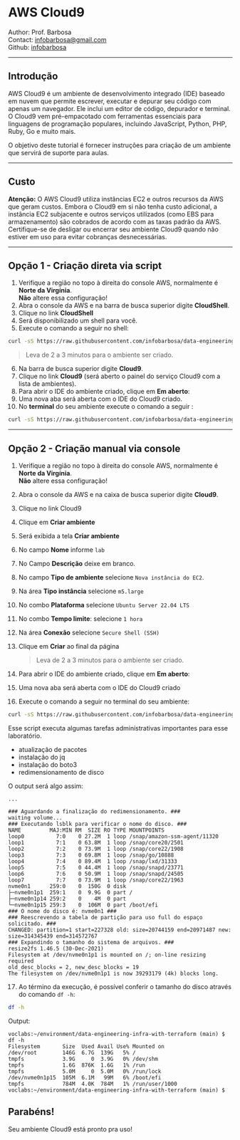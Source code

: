 # AWS Cloud9

Author: Prof. Barbosa<br>
Contact: infobarbosa@gmail.com<br>
Github: [infobarbosa](https://github.com/infobarbosa)

---
## Introdução
AWS Cloud9 é um ambiente de desenvolvimento integrado (IDE) baseado em nuvem que permite escrever, executar e depurar seu código com apenas um navegador. Ele inclui um editor de código, depurador e terminal. O Cloud9 vem pré-empacotado com ferramentas essenciais para linguagens de programação populares, incluindo JavaScript, Python, PHP, Ruby, Go e muito mais.

O objetivo deste tutorial é fornecer instruções para criação de um ambiente que servirá de suporte para aulas.

---

## Custo
**Atenção:** O AWS Cloud9 utiliza instâncias EC2 e outros recursos da AWS que geram custos. Embora o Cloud9 em si não tenha custo adicional, a instância EC2 subjacente e outros serviços utilizados (como EBS para armazenamento) são cobrados de acordo com as taxas padrão da AWS. Certifique-se de desligar ou encerrar seu ambiente Cloud9 quando não estiver em uso para evitar cobranças desnecessárias.

---

## Opção 1 - Criação direta via script

1. Verifique a região no topo à direita do console AWS, normalmente é **Norte da Virgínia**.<br>
**Não** altere essa configuração!
2. Abra o console da AWS e na barra de busca superior digite **CloudShell**.
3. Clique no link **CloudShell**
4. Será disponibilizado um shell para você.
5. Execute o comando a seguir no shell:
  ```sh
  curl -sS https://raw.githubusercontent.com/infobarbosa/data-engineering-cloud9/main/assets/scripts/lab-data-eng-cloud9-environment.sh | bash

  ```
  >Leva de 2 a 3 minutos para o ambiente ser criado. 

6. Na barra de busca superior digite **Cloud9**.
7. Clique no link **Cloud9** (será aberto o painel do serviço Cloud9 com a lista de ambientes).
8. Para abrir o IDE do ambiente criado, clique em **Em aberto**:
9. Uma nova aba será aberta com o IDE do Cloud9 criado.
10. No **terminal** do seu ambiente execute o comando a seguir :

  ```sh
  curl -sS https://raw.githubusercontent.com/infobarbosa/data-engineering-cloud9/main/assets/scripts/setup_cloud9_env.sh | bash

  ```

---

## Opção 2 - Criação manual via console

1. Verifique a região no topo à direita do console AWS, normalmente é **Norte da Virgínia**.<br>
**Não** altere essa configuração!
2. Abra o console da AWS e na caixa de busca superior digite **Cloud9**.
3. Clique no link Cloud9
4. Clique em **Criar ambiente**
5. Será exibida a tela **Criar ambiente**
6. No campo **Nome** informe `lab`
7. No Campo **Descrição** deixe em branco.
8. No campo **Tipo de ambiente** selecione `Nova instância do EC2`.
9. Na área **Tipo instância** selecione `m5.large`
10. No combo **Plataforma** selecione `Ubuntu Server 22.04 LTS` 
11. No combo **Tempo limite**: selecione `1 hora`
12. Na área **Conexão** selecione `Secure Shell (SSH)`
13. Clique em **Criar** ao final da página

    >Leva de 2 a 3 minutos para o ambiente ser criado. 

14. Para abrir o IDE do ambiente criado, clique em **Em aberto**:
15. Uma nova aba será aberta com o IDE do Cloud9 criado
16. Execute o comando a seguir no terminal do seu ambiente:

```sh
curl -sS https://raw.githubusercontent.com/infobarbosa/data-engineering-cloud9/main/assets/scripts/setup_cloud9_env.sh | bash

```

Esse script executa algumas tarefas administrativas importantes para esse laboratório.
- atualização de pacotes
- instalação do jq
- instalação do boto3
- redimensionamento de disco

O output será algo assim:

```
...

### Aguardando a finalização do redimensionamento. ###
waiting volume...
### Executando lsblk para verificar o nome do disco. ###
NAME         MAJ:MIN RM  SIZE RO TYPE MOUNTPOINTS
loop0          7:0    0 27.2M  1 loop /snap/amazon-ssm-agent/11320
loop1          7:1    0 63.8M  1 loop /snap/core20/2501
loop2          7:2    0 73.9M  1 loop /snap/core22/1908
loop3          7:3    0 69.8M  1 loop /snap/go/10888
loop4          7:4    0 89.4M  1 loop /snap/lxd/31333
loop5          7:5    0 44.4M  1 loop /snap/snapd/23771
loop6          7:6    0 50.9M  1 loop /snap/snapd/24505
loop7          7:7    0 73.9M  1 loop /snap/core22/1963
nvme0n1      259:0    0  150G  0 disk 
├─nvme0n1p1  259:1    0  9.9G  0 part /
├─nvme0n1p14 259:2    0    4M  0 part 
└─nvme0n1p15 259:3    0  106M  0 part /boot/efi
### O nome do disco é: nvme0n1 ###
### Reescrevendo a tabela de partição para uso full do espaço solicitado. ###
CHANGED: partition=1 start=227328 old: size=20744159 end=20971487 new: size=314345439 end=314572767
### Expandindo o tamanho do sistema de arquivos. ###
resize2fs 1.46.5 (30-Dec-2021)
Filesystem at /dev/nvme0n1p1 is mounted on /; on-line resizing required
old_desc_blocks = 2, new_desc_blocks = 19
The filesystem on /dev/nvme0n1p1 is now 39293179 (4k) blocks long.

```

17. Ao término da execução, é possível conferir o tamanho do disco através do comando `df -h`:

```sh
df -h

```

Output:

```
voclabs:~/environment/data-engineering-infra-with-terraform (main) $ df -h
Filesystem       Size  Used Avail Use% Mounted on
/dev/root        146G  6.7G  139G   5% /
tmpfs            3.9G     0  3.9G   0% /dev/shm
tmpfs            1.6G  876K  1.6G   1% /run
tmpfs            5.0M     0  5.0M   0% /run/lock
/dev/nvme0n1p15  105M  6.1M   99M   6% /boot/efi
tmpfs            784M  4.0K  784M   1% /run/user/1000
voclabs:~/environment/data-engineering-infra-with-terraform (main) $  
```

## Parabéns! 

Seu ambiente Cloud9 está pronto pra uso!
